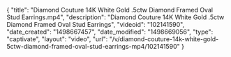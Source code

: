 {
    "title": "Diamond Couture 14K White Gold .5ctw Diamond Framed Oval Stud Earrings.mp4",
    "description": "Diamond Couture 14K White Gold .5ctw Diamond Framed Oval Stud Earrings",
    "videoid": "102141590",
    "date_created": "1498667457",
    "date_modified": "1498669056",
    "type": "captivate",
    "layout": "video",
    "url": "\/v\/diamond-couture-14k-white-gold-5ctw-diamond-framed-oval-stud-earrings-mp4\/102141590"
}